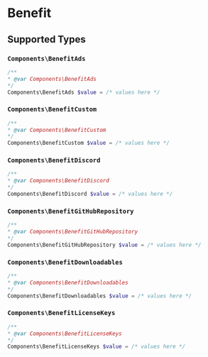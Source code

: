 # Benefit


## Supported Types

### `Components\BenefitAds`

```php
/**
* @var Components\BenefitAds
*/
Components\BenefitAds $value = /* values here */
```

### `Components\BenefitCustom`

```php
/**
* @var Components\BenefitCustom
*/
Components\BenefitCustom $value = /* values here */
```

### `Components\BenefitDiscord`

```php
/**
* @var Components\BenefitDiscord
*/
Components\BenefitDiscord $value = /* values here */
```

### `Components\BenefitGitHubRepository`

```php
/**
* @var Components\BenefitGitHubRepository
*/
Components\BenefitGitHubRepository $value = /* values here */
```

### `Components\BenefitDownloadables`

```php
/**
* @var Components\BenefitDownloadables
*/
Components\BenefitDownloadables $value = /* values here */
```

### `Components\BenefitLicenseKeys`

```php
/**
* @var Components\BenefitLicenseKeys
*/
Components\BenefitLicenseKeys $value = /* values here */
```

